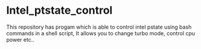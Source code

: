 # Intel_ptstate_control
This repository has progam which is able to control intel pstate using bash commands in a shell script, It allows you to change turbo mode, control cpu power etc..
